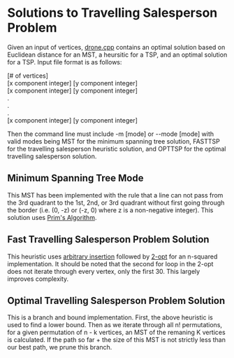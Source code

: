 # Solutions to Travelling Salesperson Problem

Given an input of vertices, [drone.cpp](https://github.com/micdwill/TSP-Heuristic-and-Optimization/blob/master/drone.cpp) contains an optimal 
solution based on Euclidean distance for an MST, a heursitic for a TSP, and an optimal solution for a TSP. Input file format is as follows:

[# of vertices]  
[x component integer] [y component integer]  
[x component integer] [y component integer]  
.  
.  
.  
[x component integer] [y component integer]

Then the command line must include -m [mode] or --mode [mode] with valid modes being MST for the minimum spanning tree solution, FASTTSP for the travelling salesperson heuristic solution, and OPTTSP for the optimal travelling salesperson solution.

## Minimum Spanning Tree Mode

This MST has been implemented with the rule that a line can not pass from the 3rd quadrant to the 1st, 2nd, or 3rd quadrant without first going through the border (i.e. (0, -z) or (-z, 0) where z is a non-negative integer). This solution uses [Prim's Algorithm](https://en.wikipedia.org/wiki/Prim%27s_algorithm).

## Fast Travelling Salesperson Problem Solution

This heuristic uses [arbitrary insertion](https://www2.isye.gatech.edu/~mgoetsch/cali/VEHICLE/TSP/TSP013__.HTM) followed by [2-opt](https://en.wikipedia.org/wiki/2-opt#:~:text=The%20main%20idea%20behind%20it,well%20as%20many%20related%20problems.) for an n-squared implementation. It should be noted that the second for loop in the 2-opt does not iterate through every vertex, only the first 30. This largely improves complexity.

## Optimal Travelling Salesperson Problem Solution

This is a branch and bound implementation. First, the above heuristic is used to find a lower bound. Then as we iterate through all n! permutations, for a given permutation of n - k vertices, an MST of the remaning K vertices is calculated. If the path so far + the size of this MST is not strictly less than our best path, we prune this branch.

